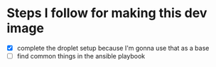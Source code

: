 # Steps I follow for making this dev image
- [x]  complete the droplet setup because I'm gonna use that as a base
- [ ]  find common things in the ansible playbook
